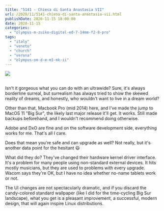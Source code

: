 ```yaml
---
title: "5141 - Chiesa di Santa Anastasia VII"
url: /2020/11/5141-chiesa-di-santa-anastasia-vii.html
publishDate: 2020-11-15 18:00:00
date: 2020-11-15
categories: 
  - "olympus-m-zuiko-digital-ed-7-14mm-f2-8-pro"
tags: 
  - "italy"
  - "veneto"
  - "church"
  - "verona"
  - "olympus-om-d-e-m1-mk-ii"
---
```

<div class="container">
<div class="center"><a target="_blank" href="https://d25zfm9zpd7gm5.cloudfront.net/1200x1200/2018/20180911_142721_lr.jpg"><img class="webfeedsFeaturedVisual" src="https://d25zfm9zpd7gm5.cloudfront.net/0600x0600/2018/20180911_142721_lr.jpg" /></a></div>
</div>
<br />

Isn't it gorgeous what you can do with an ultrawide? Sure, it's
always borderline surreal, but surrealism has always tried to show
the skewed reality of dreams, and honestly, who wouldn't want to
live in a dream world?

Other than that, Macbook Pro (mid 2014) here, and I've made the jump
to MacOS 11 "Big Sur", the likely last major release it'll get. It
works. Still made backups beforehand, and I wouldn't recommend doing
otherwise.

Adobe and DxO are fine and on the software development side,
everything works for me. That's all I care.

Does that mean you're safe and can upgrade as well? Not really, but
it's another data point for the hesitant :smiley:

What did they do? They've changed their hardware kernel driver
interface. It's a problem for many people using non-standard
external devices. It hits mostly musicians, but they are used to
problems with every upgrade. Wacom says they're OK, but I have no
idea whether no-name tablets work or not.

The UI changes are not spectacularly dramatic, and if you discard
the candy-colored standard wallpaper (like I did for the
time-cycling Big Sur landscape), what you get is a pleasant
improvement, a successful, modern design, that will again inspire
Linux distributions.